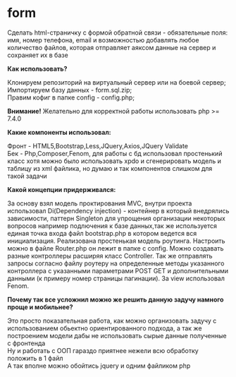 # form
 Сделать html-страничку с формой обратной связи - обязательные поля: имя, номер телефона, email и возможностью добавлять любое количество файлов, которая отправляет аяксом данные на сервер и сохраняет их в базе
 
<strong>Как использовать?</strong>

Клонируем репозиторий на виртуальный сервер или на боевой сервер;<br>
Импортируем базу данных - form.sql.zip;<br>
Правим кофиг в папке config - config.php;

<strong>Внимание!</strong>
Желательно для корректной работы использовать php >= 7.4.0
 
<strong>Какие компоненты использовал:</strong>
 
Фронт - HTML5,Bootstrap,Less,JQuery,Axios,JQuery Validate<br>
Бек - Php,Composer,Fenom, для работы с бд использовал простенький класс хотя можно было использовать xpdo и сгенерировать модель и таблицу из xml файлика, но думаю и так компонентов слишком для такой задачи<br> 

<strong>Какой концепции придерживался:</strong>

За основу взял модель проктирования MVC, внутри проекта использовал Di(Dependency injection) - контейнер в который внедрялись зависимости, паттерн Singleton для упрощения организации некоторых вопросов например подлючения к базе данных,так же используется единая точка входа файл bootstrap.php в котором ведется вся инициализация. Реализована простенькая модель роутинга. Настроить можно в файле Router.php он лежит в папке с config. Можно создавать разные контроллеры расширяя класс Controller. Так же отправлять запросы согласно файлу роутеру на определенные методы указанного контроллера с указанными параметрами POST GET и дополнительными данными (к примеру номер страницы пагинации). За view использовал Fenom.

<strong>Почему так все усложнил можно же решить данную задучу намного проще и мобильнее?</strong>
 
Это просто показательная работа, как можно организовать задучу с использованием обьектно ориентированного подхода, а так же построением модели дабы не использовать сырые данные полученные с фронтенда<br>
Ну и работать с ООП гараздо приятнее нежели всю обработку положить в 1 файл<br> 
А так вполне можно обойтись jquery и одним файликом php
